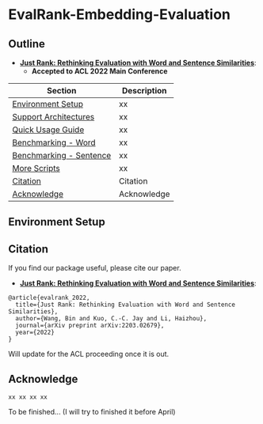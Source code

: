 # EvalRank-Embedding-Evaluation

## Outline

- [**Just Rank: Rethinking Evaluation with Word and Sentence Similarities**](https://arxiv.org/abs/2203.02679):
    - **Accepted to ACL 2022 Main Conference**


<div align="center">

| Section | Description |
|-|-|
| [Environment Setup](#EnvironmentSetup) 									| xx                    		    |
| [Support Architectures](#Support-Architecture) 					| xx                    		    |
| [Quick Usage Guide](#Quick-Usage-Guide)							| xx                    		    |
| [Benchmarking - Word](#Reproduce-the-result)						| xx                    		    |
| [Benchmarking - Sentence](#Performance)							| xx                    		    |
| [More Scripts](#More-Scripts)                                     | xx                    		    |
| [Citation](#Citation)												| Citation                    		|
| [Acknowledge](#Acknowledge)										| Acknowledge		   		 		|

</div>

## Environment Setup

## Citation

If you find our package useful, please cite our paper.
- [**Just Rank: Rethinking Evaluation with Word and Sentence Similarities**](https://arxiv.org/abs/2203.02679):

```
@article{evalrank_2022,
  title={Just Rank: Rethinking Evaluation with Word and Sentence Similarities},
  author={Wang, Bin and Kuo, C.-C. Jay and Li, Haizhou},
  journal={arXiv preprint arXiv:2203.02679},
  year={2022}
}
```
Will update for the ACL proceeding once it is out.

## Acknowledge

    xx xx xx xx

To be finished... (I will try to finished it before April)
